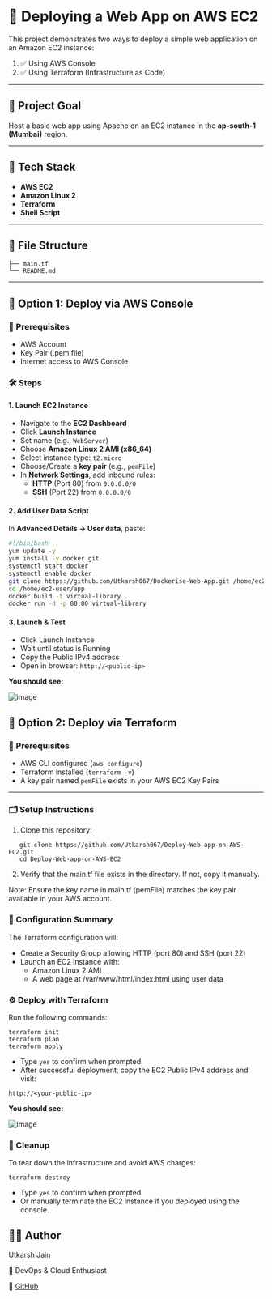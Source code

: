 # 🚀 Deploying a Web App on AWS EC2

This project demonstrates two ways to deploy a simple web application on an Amazon EC2 instance:

1. ✅ Using AWS Console  
2. ✅ Using Terraform (Infrastructure as Code)

---

## 📌 Project Goal

Host a basic web app using Apache on an EC2 instance in the **ap-south-1 (Mumbai)** region.

---

## 🧰 Tech Stack

- **AWS EC2**
- **Amazon Linux 2**
- **Terraform**
- **Shell Script**

---

## 📁 File Structure

```
├── main.tf
└── README.md
```


---

## 📗 Option 1: Deploy via AWS Console

### 🧾 Prerequisites

- AWS Account
- Key Pair (.pem file)
- Internet access to AWS Console

### 🛠️ Steps

#### 1. Launch EC2 Instance

- Navigate to the **EC2 Dashboard**
- Click **Launch Instance**
- Set name (e.g., `WebServer`)
- Choose **Amazon Linux 2 AMI (x86_64)**
- Select instance type: `t2.micro`
- Choose/Create a **key pair** (e.g., `pemFile`)
- In **Network Settings**, add inbound rules:
  - **HTTP** (Port 80) from `0.0.0.0/0`
  - **SSH** (Port 22) from `0.0.0.0/0`

#### 2. Add User Data Script

In **Advanced Details → User data**, paste:

```bash
#!/bin/bash
yum update -y
yum install -y docker git
systemctl start docker
systemctl enable docker
git clone https://github.com/Utkarsh067/Dockerise-Web-App.git /home/ec2-user/app
cd /home/ec2-user/app
docker build -t virtual-library .
docker run -d -p 80:80 virtual-library
```

#### 3. Launch & Test

+ Click Launch Instance
+ Wait until status is Running
+ Copy the Public IPv4 address
+ Open in browser: ```http://<public-ip>```

****You should see:****

![image](https://github.com/user-attachments/assets/8721597a-d0a0-4f87-8fca-e31f26413caf)


## 📘 Option 2: Deploy via Terraform

### 🧾 Prerequisites

- AWS CLI configured (`aws configure`)
- Terraform installed (`terraform -v`)
- A key pair named `pemFile` exists in your AWS EC2 Key Pairs

---

### 🗂️ Setup Instructions

1. Clone this repository:

```
   git clone https://github.com/Utkarsh067/Deploy-Web-app-on-AWS-EC2.git
   cd Deploy-Web-app-on-AWS-EC2
```

2. Verify that the main.tf file exists in the directory. If not, copy it manually.

Note: Ensure the key name in main.tf (pemFile) matches the key pair available in your AWS account.

### 📄 Configuration Summary

The Terraform configuration will:

+ Create a Security Group allowing HTTP (port 80) and SSH (port 22)
+ Launch an EC2 instance with:
  - Amazon Linux 2 AMI
  - A web page at /var/www/html/index.html using user data

### ⚙️ Deploy with Terraform

Run the following commands:
```
terraform init
terraform plan
terraform apply
```

+ Type ```yes``` to confirm when prompted.
+ After successful deployment, copy the EC2 Public IPv4 address and visit:

```http://<your-public-ip>```

****You should see:****

![image](https://github.com/user-attachments/assets/c48d4347-4bc6-49c0-a29d-0033f31b4595)


### 🧹 Cleanup

To tear down the infrastructure and avoid AWS charges:
```
terraform destroy
```
+ Type ```yes``` to confirm when prompted.
+ Or manually terminate the EC2 instance if you deployed using the console.

## 👨‍💻 Author

Utkarsh Jain

📍 DevOps & Cloud Enthusiast

🔗 [GitHub](https://github.com/Utkarsh067)
